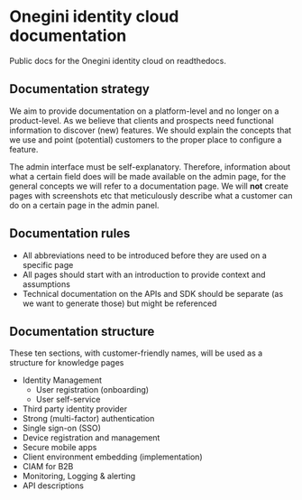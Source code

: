 # Onegini identity cloud documentation

Public docs for the Onegini identity cloud on readthedocs.

## Documentation strategy
We aim to provide documentation on a platform-level and no longer on a product-level. As we believe that clients and prospects need functional information to discover (new) features. We should explain the concepts that we use and point (potential) customers to the proper place to configure a feature. 

The admin interface must be self-explanatory. Therefore, information about what a certain field does will be made available on the admin page, for the general concepts we will refer to a documentation page. We will **not** create pages with screenshots etc that meticulously describe what a customer can do on a certain page in the admin panel. 

## Documentation rules
* All abbreviations need to be introduced before they are used on a specific page
* All pages should start with an introduction to provide context and assumptions 
* Technical documentation on the APIs and SDK should be separate (as we want to generate those) but might be referenced

## Documentation structure
These ten sections, with customer-friendly names, will be used as a structure for knowledge pages 

* Identity Management
  * User registration (onboarding)
  * User self-service
* Third party identity provider 
* Strong (multi-factor) authentication
* Single sign-on (SSO)
* Device registration and management
* Secure mobile apps
* Client environment embedding (implementation) 
* CIAM for B2B
* Monitoring, Logging & alerting 
* API descriptions
